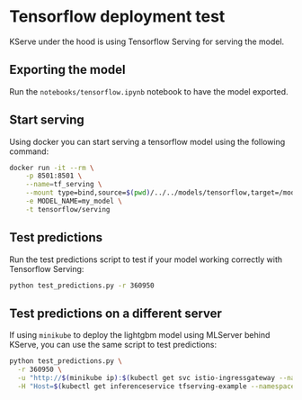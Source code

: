 # Tensorflow deployment test

KServe under the hood is using Tensorflow Serving for serving the model.

## Exporting the model

Run the `notebooks/tensorflow.ipynb` notebook to have the model exported.

## Start serving

Using docker you can start serving a tensorflow model using the following command:

```bash
docker run -it --rm \
    -p 8501:8501 \
    --name=tf_serving \
    --mount type=bind,source=$(pwd)/../../models/tensorflow,target=/models/my_model \
    -e MODEL_NAME=my_model \
    -t tensorflow/serving
```

## Test predictions

Run the test predictions script to test if your model working correctly with Tensorflow Serving:

```bash
python test_predictions.py -r 360950
```

## Test predictions on a different server

If using `minikube` to deploy the lightgbm model using MLServer behind KServe, you can use the same script to test predictions:

```bash
python test_predictions.py \
  -r 360950 \
  -u "http://$(minikube ip):$(kubectl get svc istio-ingressgateway --namespace istio-system -o jsonpath='{.spec.ports[?(@.name=="http2")].nodePort}')/v1/models/tfserving-example:predict" \
  -H "Host=$(kubectl get inferenceservice tfserving-example --namespace default -o jsonpath='{.status.url}' | cut -d "/" -f 3)"
```